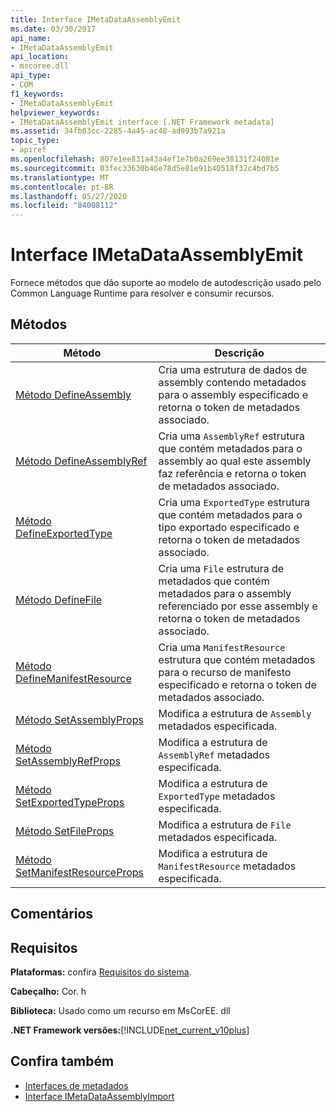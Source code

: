 ```yaml
---
title: Interface IMetaDataAssemblyEmit
ms.date: 03/30/2017
api_name:
- IMetaDataAssemblyEmit
api_location:
- mscoree.dll
api_type:
- COM
f1_keywords:
- IMetaDataAssemblyEmit
helpviewer_keywords:
- IMetaDataAssemblyEmit interface [.NET Framework metadata]
ms.assetid: 34fb03cc-2285-4a45-ac48-ad993b7a921a
topic_type:
- apiref
ms.openlocfilehash: 807e1ee831a43a4ef1e7b0a269ee38131f24081e
ms.sourcegitcommit: 03fec33630b46e78d5e81e91b40518f32c4bd7b5
ms.translationtype: MT
ms.contentlocale: pt-BR
ms.lasthandoff: 05/27/2020
ms.locfileid: "84008112"
---
```

# <a name="imetadataassemblyemit-interface"></a>Interface IMetaDataAssemblyEmit
Fornece métodos que dão suporte ao modelo de autodescrição usado pelo Common Language Runtime para resolver e consumir recursos.  
  
## <a name="methods"></a>Métodos  
  
|Método|Descrição|  
|------------|-----------------|  
|[Método DefineAssembly](imetadataassemblyemit-defineassembly-method.md)|Cria uma estrutura de dados de assembly contendo metadados para o assembly especificado e retorna o token de metadados associado.|  
|[Método DefineAssemblyRef](imetadataassemblyemit-defineassemblyref-method.md)|Cria uma `AssemblyRef` estrutura que contém metadados para o assembly ao qual este assembly faz referência e retorna o token de metadados associado.|  
|[Método DefineExportedType](imetadataassemblyemit-defineexportedtype-method.md)|Cria uma `ExportedType` estrutura que contém metadados para o tipo exportado especificado e retorna o token de metadados associado.|  
|[Método DefineFile](imetadataassemblyemit-definefile-method.md)|Cria uma `File` estrutura de metadados que contém metadados para o assembly referenciado por esse assembly e retorna o token de metadados associado.|  
|[Método DefineManifestResource](imetadataassemblyemit-definemanifestresource-method.md)|Cria uma `ManifestResource` estrutura que contém metadados para o recurso de manifesto especificado e retorna o token de metadados associado.|  
|[Método SetAssemblyProps](imetadataassemblyemit-setassemblyprops-method.md)|Modifica a estrutura de `Assembly` metadados especificada.|  
|[Método SetAssemblyRefProps](imetadataassemblyemit-setassemblyrefprops-method.md)|Modifica a estrutura de `AssemblyRef` metadados especificada.|  
|[Método SetExportedTypeProps](imetadataassemblyemit-setexportedtypeprops-method.md)|Modifica a estrutura de `ExportedType` metadados especificada.|  
|[Método SetFileProps](imetadataassemblyemit-setfileprops-method.md)|Modifica a estrutura de `File` metadados especificada.|  
|[Método SetManifestResourceProps](imetadataassemblyemit-setmanifestresourceprops-method.md)|Modifica a estrutura de `ManifestResource` metadados especificada.|  
  
## <a name="remarks"></a>Comentários  
  
## <a name="requirements"></a>Requisitos  
 **Plataformas:** confira [Requisitos do sistema](../../get-started/system-requirements.md).  
  
 **Cabeçalho:** Cor. h  
  
 **Biblioteca:** Usado como um recurso em MsCorEE. dll  
  
 **.NET Framework versões:**[!INCLUDE[net_current_v10plus](../../../../includes/net-current-v10plus-md.md)]  
  
## <a name="see-also"></a>Confira também

- [Interfaces de metadados](metadata-interfaces.md)
- [Interface IMetaDataAssemblyImport](imetadataassemblyimport-interface.md)
